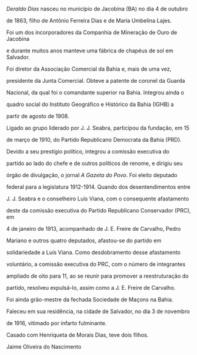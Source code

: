 

*Deraldo Dias* nasceu no município de Jacobina (BA) no dia 4 de outubro

de 1863, filho de Antônio Ferreira Dias e de Maria Umbelina Lajes.



Foi um dos incorporadores da Companhia de Mineração de Ouro de Jacobina

e durante muitos anos manteve uma fábrica de chapéus de sol em Salvador.

Foi diretor da Associação Comercial da Bahia e, mais de uma vez,

presidente da Junta Comercial. Obteve a patente de coronel da Guarda

Nacional, da qual foi o comandante superior na Bahia. Integrou ainda o

quadro social do Instituto Geográfico e Histórico da Bahia (IGHB) a

partir de agosto de 1908.



Ligado ao grupo liderado por J. J. Seabra, participou da fundação, em 15

de março de 1910, do Partido Republicano Democrata da Bahia (PRD).

Devido a seu prestígio político, integrou a comissão executiva do

partido ao lado do chefe e de outros políticos de renome, e dirigiu seu

órgão de divulgação, o jornal *A Gazeta do Povo*. Foi eleito deputado

federal para a legislatura 1912-1914. Quando dos desentendimentos entre

J. J. Seabra e o conselheiro Luís Viana, com o consequente afastamento

deste da comissão executiva do Partido Republicano Conservador (PRC), em

4 de janeiro de 1913, acompanhado de J. E. Freire de Carvalho, Pedro

Mariano e outros quatro deputados, afastou-se do partido em

solidariedade a Luís Viana. Como desdobramento desse afastamento

voluntário, a comissão executiva do PRC, com o número de integrantes

ampliado de oito para 11, ao se reunir para promover a reestruturação do

partido, resolveu expulsá-lo, assim como a J. E. Freire de Carvalho.



Foi ainda grão-mestre da fechada Sociedade de Maçons na Bahia.



Faleceu em sua residência, na cidade de Salvador, no dia 3 de novembro

de 1916, vitimado por infarto fulminante.



Casado com Henriqueta de Morais Dias, teve dois filhos.



Jaime Oliveira do Nascimento



